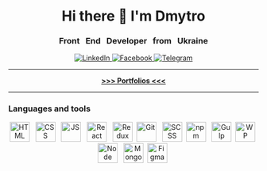 <div id="header" align="center">
	<h1> Hi there 👋  I'm Dmytro</h1>
	<h3> Front &nbsp End &nbsp Developer &nbsp from &nbsp Ukraine</h3>
</div>
<div id="socials" align="center">
	<a href="https://www.linkedin.com/in/dmytro-kuts-v" target="_blank">
		<img src="https://img.shields.io/badge/LinkedIn-blue?style=for-the-badge&logo=linkedin&logoColor=white" alt="LinkedIn"/>
	</a>
	<a href="https://www.facebook.com/dmitry.kuts.9" target="_blank">
		<img src="https://img.shields.io/badge/facebook-blue?style=for-the-badge&logo=facebook&logoColor=white" alt="Facebook"/>
	</a>
	<a href="https://t.me/DmytroKuts" target="_blank">
		<img src="https://img.shields.io/badge/Telegram-blue?style=for-the-badge&logo=telegram&logoColor=white" alt="Telegram"/>
	</a>
</div>

___

<div id="socials" align="center">
	<a href="https://dmytro-kuts.github.io/my-portfolio-site/">
		<b style="fontSize 16px" >>>> Portfolios <<<</b>
	</a>
</div>

___


### Languages and tools

<div id="socials" align="center">
  <img src="https://cdn.jsdelivr.net/gh/devicons/devicon/icons/html5/html5-original.svg" title="HTML" width="40" height="40"/> &nbsp;
  <img src="https://cdn.jsdelivr.net/gh/devicons/devicon/icons/css3/css3-original.svg" title="CSS" width="40" height="40"/> &nbsp;
  <img src="https://cdn.jsdelivr.net/gh/devicons/devicon/icons/javascript/javascript-original.svg" title="JS" width="40" height="40"/> &nbsp;
  <img src="https://cdn.jsdelivr.net/gh/devicons/devicon/icons/react/react-original.svg" title="React" width="40" height="40"/> &nbsp;
  <img src="https://cdn.jsdelivr.net/gh/devicons/devicon/icons/redux/redux-original.svg" title="Redux" width="40" height="40"/>&nbsp;
  <img src="https://cdn.jsdelivr.net/gh/devicons/devicon/icons/git/git-plain.svg" title="Git" width="40" height="40"/> &nbsp;
  <img src="https://cdn.jsdelivr.net/gh/devicons/devicon/icons/sass/sass-original.svg" title="SCSS" width="40" height="40"/>&nbsp;
  <img src="https://cdn.jsdelivr.net/gh/devicons/devicon/icons/npm/npm-original-wordmark.svg" title="npm" width="40" height="40"/> &nbsp;
  <img src="https://cdn.jsdelivr.net/gh/devicons/devicon/icons/gulp/gulp-plain.svg" title="Gulp" width="40" height="40"/>&nbsp;
  <img src="https://cdn.jsdelivr.net/gh/devicons/devicon/icons/webpack/webpack-original.svg" title="WP" width="40" height="40"/>&nbsp;
  <img src="https://cdn.jsdelivr.net/gh/devicons/devicon/icons/nodejs/nodejs-original.svg" title="Node" width="40" height="40"/> &nbsp;
  <img src="https://cdn.jsdelivr.net/gh/devicons/devicon/icons/mongodb/mongodb-original-wordmark.svg" title="MongoDB" width="40" height="40"/>&nbsp;
  <img src="https://cdn.jsdelivr.net/gh/devicons/devicon/icons/figma/figma-original.svg" title="Figma" width="40" height="40"/>&nbsp;
</div>
